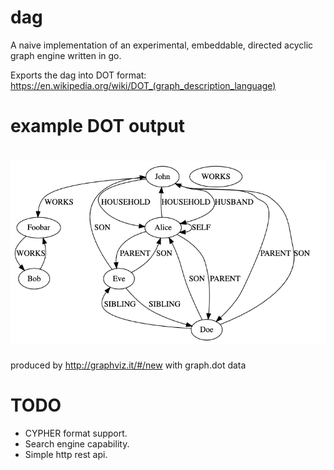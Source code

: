 # dag
A naive implementation of an experimental, embeddable, directed acyclic graph engine written in go.

Exports the dag into DOT format: https://en.wikipedia.org/wiki/DOT_(graph_description_language)

# example DOT output

<h1 align="center">
    <img src="https://raw.githubusercontent.com/dbcoliveira/dag/master/graph.png" alt="graphvizz">
</h1>

produced by http://graphviz.it/#/new with graph.dot data

# TODO

- CYPHER format support.
- Search engine capability.
- Simple http rest api.

